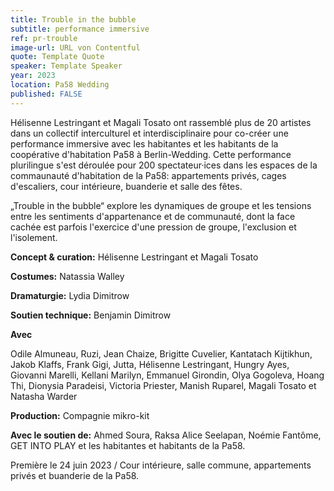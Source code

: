 ```yaml
---
title: Trouble in the bubble
subtitle: performance immersive
ref: pr-trouble
image-url: URL von Contentful
quote: Template Quote
speaker: Template Speaker
year: 2023
location: Pa58 Wedding
published: FALSE
---
```


Hélisenne Lestringant et Magali Tosato ont rassemblé plus de 20 artistes dans un collectif interculturel et interdisciplinaire pour co-créer une performance immersive avec les habitantes et les habitants de la coopérative d'habitation Pa58 à Berlin-Wedding.
Cette performance plurilingue s'est déroulée pour 200 spectateur·ices dans les espaces de la commaunauté d'habitation de la Pa58: appartements privés, cages d'escaliers, cour intérieure, buanderie et salle des fêtes. 

„Trouble in the bubble“ explore les dynamiques de groupe et les tensions entre les sentiments d'appartenance et de communauté, dont la face cachée est parfois l'exercice d'une pression de groupe, l'exclusion et l'isolement. 

**Concept & curation:** Hélisenne Lestringant et Magali Tosato

**Costumes:** Natassia Walley

**Dramaturgie:** Lydia Dimitrow

**Soutien technique:** Benjamin Dimitrow


**Avec**

Odile Almuneau,  Ruzi, Jean Chaize, Brigitte Cuvelier, Kantatach Kijtikhun, Jakob Klaffs, Frank Gigi, Jutta, Hélisenne Lestringant, Hungry Ayes, Giovanni Marelli, Kellani Marilyn, Emmanuel Girondin, Olya Gogoleva, Hoang Thi, Dionysia Paradeisi, Victoria Priester, Manish Ruparel, Magali Tosato et Natasha Warder 

**Production:** Compagnie mikro-kit

**Avec le soutien de:** Ahmed Soura, Raksa Alice Seelapan, Noémie Fantôme, GET INTO PLAY et les habitantes et habitants de la Pa58.


Première le 24 juin 2023 / Cour intérieure, salle commune, appartements privés et buanderie de la Pa58.
